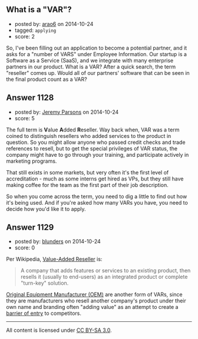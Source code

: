 ## What is a "VAR"?

- posted by: [arao6](https://stackexchange.com/users/2090451/arao6) on 2014-10-24
- tagged: `applying`
- score: 2

So, I've been filling out an application to become a potential partner, and it asks for a "number of VARS" under Employee Information. Our startup is a Software as a Service (SaaS), and we integrate with many enterprise partners in our product. What is a VAR? After a quick search, the term "reseller" comes up. Would all of our partners' software that can be seen in the final product count as a VAR?


## Answer 1128

- posted by: [Jeremy Parsons](https://stackexchange.com/users/497810/jeremy-parsons) on 2014-10-24
- score: 5

The full term is **V**alue **A**dded **R**eseller. Way back when, VAR was a term coined to distinguish resellers who added services to the product in question. So you might allow anyone who passed credit checks and trade references to resell, but to get the special privileges of VAR status, the company might have to go through your training, and participate actively in marketing programs.

That still exists in some markets, but very often it's the first level of accreditation - much as some interns get hired as VPs, but they still have making coffee for the team as the first part of their job description.

So when you come across the term, you need to dig a little to find out how it's being used. And if you're asked how many VARs you have, you need to decide how you'd like it to apply.


## Answer 1129

- posted by: [blunders](https://stackexchange.com/users/216182/blunders) on 2014-10-24
- score: 0

<p>Per Wikipedia, <a href="http://en.wikipedia.org/wiki/Value-added_reseller" rel="nofollow">Value-Added Reseller</a> is:</p>

<blockquote>
  <p>A  company that adds features or
  services to an existing product, then resells it (usually to
  end-users) as an integrated product or complete "turn-key" solution.</p>
</blockquote>

<p><a href="http://en.wikipedia.org/wiki/Original_equipment_manufacturer" rel="nofollow">Original Equipment Manufacturer (OEM)</a> are another form of VARs, since they are manufacturers who resell another company's product under their own name and branding often "adding value" as an attempt to create a <a href="http://en.wikipedia.org/wiki/Barriers_to_entry" rel="nofollow">barrier of entry</a> to competitors.</p>




---

All content is licensed under [CC BY-SA 3.0](https://creativecommons.org/licenses/by-sa/3.0/).
